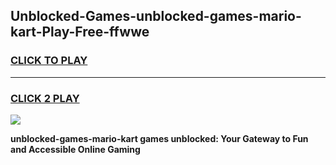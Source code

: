 
## Unblocked-Games-unblocked-games-mario-kart-Play-Free-ffwwe
<h3>
<a href="https://premium76.site?title=unblocked-games-mario-kart&ref=10A">CLICK TO PLAY</a></h3>
<hr>

<h3>
<a href="https://premium76.site?title=unblocked-games-mario-kart&ref=10A">CLICK 2 PLAY</a>
  
</h3>

<a href="https://premium76.site?title=unblocked-games-mario-kart&ref=10A"><img src="https://clearcache.store/games.png"></a>


**unblocked-games-mario-kart games unblocked: Your Gateway to Fun and Accessible Online Gaming**
